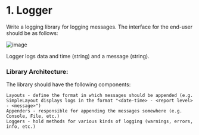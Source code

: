 # 1.	Logger

Write a logging library for logging messages. The interface for the end-user should be as follows:

![image](https://user-images.githubusercontent.com/45227327/225741175-837a2036-5a81-4528-8f9e-f24042754b2e.png)

Logger logs data and time (string) and a message (string).

### Library Architecture:

The library should have the following components:

	Layouts - define the format in which messages should be appended (e.g. SimpleLayout displays logs in the format "<date-time> - <report level> - <message>")
	Appenders - responsible for appending the messages somewhere (e.g. Console, File, etc.)
    Loggers - hold methods for various kinds of logging (warnings, errors, info, etc.)
